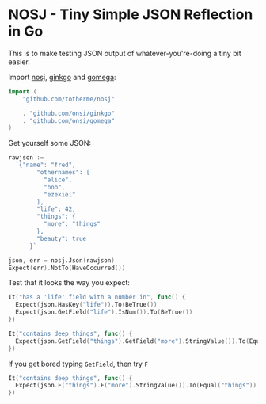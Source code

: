 # NOSJ - Tiny Simple JSON Reflection in Go

This is to make testing JSON output of whatever-you're-doing a tiny bit easier.

Import [nosj](http://github.com/totherme/nosj),
[ginkgo](http://github.com/onsi/ginkgo) and
[gomega](http://github.com/onsi/gomega):

```go
import (
	"github.com/totherme/nosj"

	. "github.com/onsi/ginkgo"
	. "github.com/onsi/gomega"
)
```

Get yourself some JSON:

```go
rawjson :=
  `{"name": "fred",
        "othernames": [
          "alice",
          "bob",
          "ezekiel"
        ],
        "life": 42,
        "things": {
          "more": "things"
        },
        "beauty": true
      }`

json, err = nosj.Json(rawjson)
Expect(err).NotTo(HaveOccurred())
```

Test that it looks the way you expect:

```go
It("has a 'life' field with a number in", func() {
  Expect(json.HasKey("life")).To(BeTrue())
  Expect(json.GetField("life").IsNum()).To(BeTrue())
})

It("contains deep things", func() {
  Expect(json.GetField("things").GetField("more").StringValue()).To(Equal("things"))
})
```

If you get bored typing `GetField`, then try `F`

```go
It("contains deep things", func() {
  Expect(json.F("things").F("more").StringValue()).To(Equal("things"))
})
```
